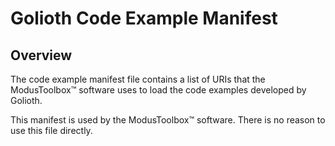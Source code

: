 # Golioth Code Example Manifest

## Overview

The code example manifest file contains a list of URIs that the ModusToolbox™
software uses to load the code examples developed by Golioth.

This manifest is used by the ModusToolbox™ software. There is no reason to use this file directly.
